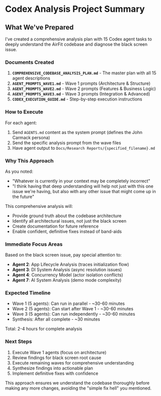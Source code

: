 # Codex Analysis Project Summary

## What We've Prepared

I've created a comprehensive analysis plan with 15 Codex agent tasks to deeply understand the AirFit codebase and diagnose the black screen issue.

### Documents Created

1. **`COMPREHENSIVE_CODEBASE_ANALYSIS_PLAN.md`** - The master plan with all 15 agent descriptions
2. **`AGENT_PROMPTS_WAVE1.md`** - Wave 1 prompts (Architecture & Structure)
3. **`AGENT_PROMPTS_WAVE2.md`** - Wave 2 prompts (Features & Business Logic)  
4. **`AGENT_PROMPTS_WAVE3.md`** - Wave 3 prompts (Integration & Advanced)
5. **`CODEX_EXECUTION_GUIDE.md`** - Step-by-step execution instructions

### How to Execute

For each agent:
1. Send `AGENTS.md` content as the system prompt (defines the John Carmack persona)
2. Send the specific analysis prompt from the wave files
3. Have agent output to `Docs/Research Reports/{specified_filename}.md`

### Why This Approach

As you noted:
- "Whatever is currently in your context may be completely incorrect"
- "I think having that deep understanding will help not just with this one issue we're having, but also with any other issue that might come up in the future"

This comprehensive analysis will:
- Provide ground truth about the codebase architecture
- Identify all architectural issues, not just the black screen
- Create documentation for future reference
- Enable confident, definitive fixes instead of band-aids

### Immediate Focus Areas

Based on the black screen issue, pay special attention to:
- **Agent 2**: App Lifecycle Analysis (traces initialization flow)
- **Agent 3**: DI System Analysis (async resolution issues)
- **Agent 4**: Concurrency Model (actor isolation conflicts)
- **Agent 7**: AI System Analysis (demo mode complexity)

### Expected Timeline

- Wave 1 (5 agents): Can run in parallel - ~30-60 minutes
- Wave 2 (5 agents): Can start after Wave 1 - ~30-60 minutes
- Wave 3 (5 agents): Can run independently - ~30-60 minutes
- Synthesis: After all complete - ~30 minutes

Total: 2-4 hours for complete analysis

### Next Steps

1. Execute Wave 1 agents (focus on architecture)
2. Review findings for black screen root cause
3. Execute remaining waves for comprehensive understanding
4. Synthesize findings into actionable plan
5. Implement definitive fixes with confidence

This approach ensures we understand the codebase thoroughly before making any more changes, avoiding the "simple fix hell" you mentioned.